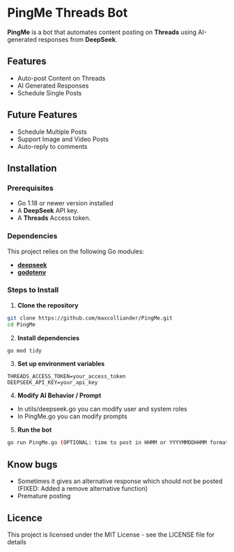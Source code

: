 # PingMe Threads Bot 

**PingMe** is a bot that automates content posting on **Threads** using AI-generated responses from **DeepSeek**. 

## Features
- Auto-post Content on Threads
- AI Generated Responses
- Schedule Single Posts

## Future Features
- Schedule Multiple Posts
- Support Image and Video Posts
- Auto-reply to comments

## Installation
### Prerequisites
- Go 1.18 or newer version installed
- A **DeepSeek** API key.
- A **Threads** Access token.
### Dependencies
This project relies on the following Go modules:
- **[deepseek](https://github.com/go-deepseek/deepseek)**
- **[godotenv](https://github.com/joho/godotenv)**

### Steps to Install
1. **Clone the repository**
```sh
git clone https://github.com/maxcolliander/PingMe.git 
cd PingMe
```
2. **Install dependencies**
```sh
go mod tidy
```
3. **Set up environment variables**
```env
THREADS_ACCESS_TOKEN=your_access_token
DEEPSEEK_API_KEY=your_api_key
```
4. **Modify AI Behavior / Prompt**
- In utils/deepseek.go you can modify user and system roles
- In PingMe.go you can modify prompts

5. **Run the bot**
```sh
go run PingMe.go (OPTIONAL: time to post in HHMM or YYYYMMDDHHMM format)
```

## Know bugs
- Sometimes it gives an alternative response which should not be posted (FIXED: Added a remove alternative function)
- Premature posting

## Licence
This project is licensed under the MIT License - see the LICENSE file for details
